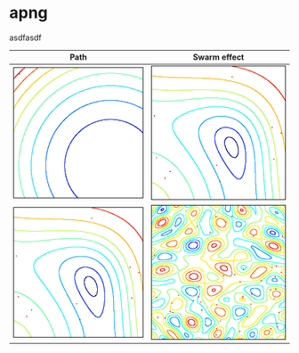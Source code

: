 # apng

asdfasdf



| Path | Swarm effect |
| :--------------------------------------------------------------------------------------------------------------: | :----------------------------------------------------------------------------------------------------------------------------: |
|        ![](outfile1.png)         |        ![](outfile2.png)         |
|   ![](outfile2.png)    |   ![](outfile3.png)    |